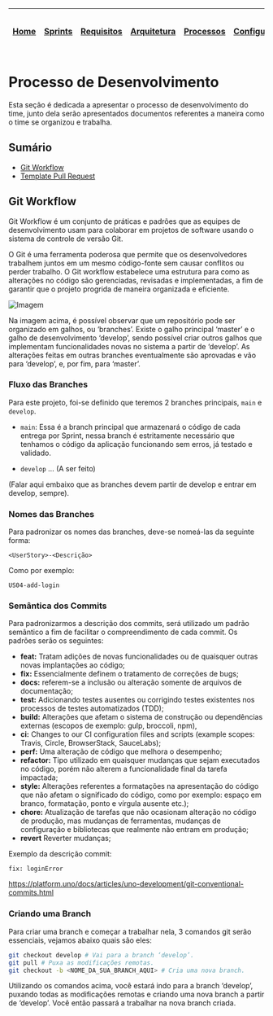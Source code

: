 |[Home](home)|[Sprints](sprints)|[Requisitos](requisitos)|[Arquitetura](arquitetura)|[Processos](processos)|[Configuração](configuracao)|[Mockups](mockups)|[Banco de Dados](banco_dados)|[Instalação](instalacao)|[Gerência de Projeto](Gerenciamento do Projeto)|[Horários Disponiveis](horarios)|
|---|---|---|---|---|---|---|---|---|---|---|

# Processo de Desenvolvimento

Esta seção é dedicada a apresentar o processo de desenvolvimento do time, junto dela serão apresentados documentos referentes a maneira como o time se organizou e trabalha.

## Sumário

- [Git Workflow](#git-workflow)
- [Template Pull Request](#template-pull-request)

## Git Workflow

Git Workflow é um conjunto de práticas e padrões que as equipes de desenvolvimento usam para colaborar em projetos de software usando o sistema de controle de versão Git.

O Git é uma ferramenta poderosa que permite que os desenvolvedores trabalhem juntos em um mesmo código-fonte sem causar conflitos ou perder trabalho. O Git workflow estabelece uma estrutura para como as alterações no código são gerenciadas, revisadas e implementadas, a fim de garantir que o projeto progrida de maneira organizada e eficiente.

![Imagem](https://tools.ages.pucrs.br/veiculos-via-montadora/wiki/-/raw/8fc13462c45d4d57092f42dc5079c549e71a340a/pictures/processes/gitflow-example.png)

Na imagem acima, é possível observar que um repositório pode ser organizado em galhos, ou ‘branches’. Existe o galho principal ‘master’ e o galho de desenvolvimento ‘develop’, sendo possível criar outros galhos que implementam funcionalidades novas no sistema a partir de ‘develop’. As alterações feitas em outras branches eventualmente são aprovadas e vão para ‘develop’, e, por fim, para ‘master’.

### Fluxo das Branches

Para este projeto, foi-se definido que teremos 2 branches principais, `main` e `develop`.

- `main`: Essa é a branch principal que armazenará o código de cada entrega por Sprint, nessa branch é estritamente necessário que tenhamos o código da aplicação funcionando sem erros, já testado e validado.

- `develop` … (A ser feito)

(Falar aqui embaixo que as branches devem partir de develop e entrar em develop, sempre).


### Nomes das Branches

Para padronizar os nomes das branches, deve-se nomeá-las da seguinte forma:

```
<UserStory>-<Descrição>
```

Como por exemplo:
```
US04-add-login
```

### Semântica dos Commits

Para padronizarmos a descrição dos commits, será utilizado um padrão semântico a fim de facilitar o compreendimento de cada commit. Os padrões serão os seguintes:

- **feat:** Tratam adições de novas funcionalidades ou de quaisquer outras novas implantações ao código;
- **fix:** Essencialmente definem o tratamento de correções de bugs;
- **docs:** referem-se a inclusão ou alteração somente de arquivos de documentação;
- **test:** Adicionando testes ausentes ou corrigindo testes existentes nos processos de testes automatizados (TDD);
- **build:** Alterações que afetam o sistema de construção ou dependências externas (escopos de exemplo: gulp, broccoli, npm),
- **ci:** Changes to our CI configuration files and scripts (example scopes: Travis, Circle, BrowserStack, SauceLabs);
- **perf:** Uma alteração de código que melhora o desempenho;
- **refactor:** Tipo utilizado em quaisquer mudanças que sejam executados no código, porém não alterem a funcionalidade final da tarefa impactada;
- **style:** Alterações referentes a formatações na apresentação do código que não afetam o significado do código, como por exemplo: espaço em branco, formatação, ponto e vírgula ausente etc.);
- **chore:** Atualização de tarefas que não ocasionam alteração no código de produção, mas mudanças de ferramentas, mudanças de configuração e bibliotecas que realmente não entram em produção;
- **revert** Reverter mudanças;

Exemplo da descrição commit:
```
fix: loginError
```

https://platform.uno/docs/articles/uno-development/git-conventional-commits.html

### Criando uma Branch

Para criar uma branch e começar a trabalhar nela, 3 comandos git serão essenciais, vejamos abaixo quais são eles:

```sh
git checkout develop # Vai para a branch ‘develop’.
git pull # Puxa as modificações remotas.
git checkout -b <NOME_DA_SUA_BRANCH_AQUI> # Cria uma nova branch.
```

Utilizando os comandos acima, você estará indo para a branch ‘develop’, puxando todas as modificações remotas e criando uma nova branch a partir de ‘develop’. Você então passará a trabalhar na nova branch criada.
